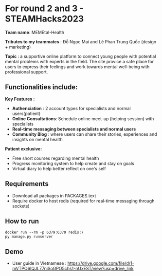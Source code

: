 # For round 2 and 3 - STEAMHacks2023
**Team name**: MEMEtal-Health
  
**Tributes to my teammates** : Đỗ Ngọc Mai and Lê Phan Trung Quốc (design + marketing)
  
**Topic** : a supportive online platform to connect young people with potential mental problems with experts in the field. The site provice a safe place for users to express their feelings and work towards mental well-being with professional support.

## Functionalities include:
**Key Features :**
- **Authenciation** : 2 account types for specialists and normal users(patient)
- **Online Consultations**: Schedule online meet-up (helping session) with specialists
- **Real-time messaging between specialists and normal users**
- **Community Blog** : where users can share their stories, experiences and insights on mental health

**Patient exclusive:**
  - Free short courses regarding mental health
  - Progress monitoring system to help create and stay on goals
  - Virtual diary to help better reflect on one's self

## Requirements
- Download all packages in PACKAGES.text
- Require docker to host redis (required for real-time messaging through sockets)

## How to run
```
docker run --rm -p 6379:6379 redis:7
py manage.py runserver
```
## Demo

- User guide in Vietnamese : https://drive.google.com/file/d/1-mVTPO6IQJL77niSoGPO5chs1-nUxEST/view?usp=drive_link

